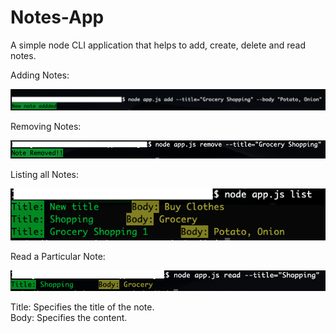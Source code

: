 # Notes-App
A simple node CLI application that helps to add, create, delete and read notes. 

Adding Notes:

![](readme_images/add.png)

Removing Notes:

![](readme_images/remove.png)

Listing all Notes:

![](readme_images/list.png)

Read a Particular Note:

![](readme_images/read.png)

Title: Specifies the title of the note.<br>
Body: Specifies the content.
